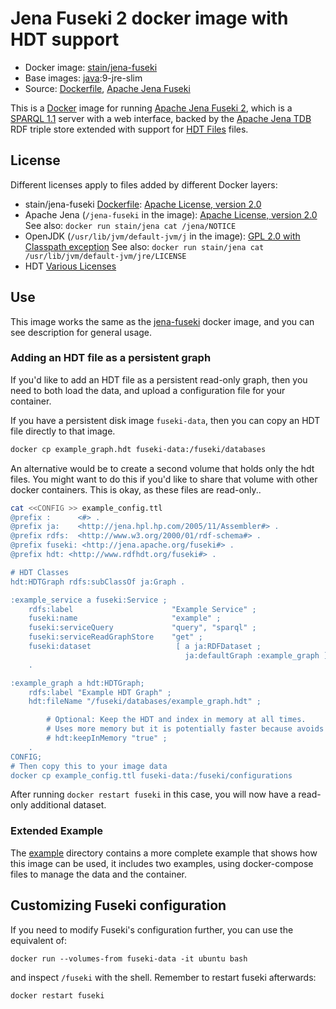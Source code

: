 # Jena Fuseki 2 docker image with HDT support

* Docker image: [stain/jena-fuseki](https://hub.docker.com/r/stain/jena-fuseki-hdt/)
* Base images:  [java](https://hub.docker.com/r/_/openjdk):9-jre-slim
* Source: [Dockerfile](https://github.com/stain/jena-docker/blob/master/jena-fuseki-hdt/Dockerfile), [Apache Jena Fuseki](http://jena.apache.org/download/)

This is a [Docker](https://www.docker.com/) image for running
[Apache Jena Fuseki 2](https://jena.apache.org/documentation/fuseki2/),
which is a [SPARQL 1.1](http://www.w3.org/TR/sparql11-overview/) server with a
web interface, backed by the
[Apache Jena TDB](https://jena.apache.org/documentation/tdb/) RDF triple store
extended with support for
[HDT Files](https://github.com/rdfhdt/hdt-java) files.

## License

Different licenses apply to files added by different Docker layers:

* stain/jena-fuseki [Dockerfile](https://github.com/stain/jena-docker/blob/master/jena-fuseki/Dockerfile): [Apache License, version 2.0](http://www.apache.org/licenses/LICENSE-2.0)
* Apache Jena (`/jena-fuseki` in the image): [Apache License, version 2.0](http://www.apache.org/licenses/LICENSE-2.0)
  See also: `docker run stain/jena cat /jena/NOTICE`
* OpenJDK (`/usr/lib/jvm/default-jvm/j` in the image): [GPL 2.0 with Classpath exception](http://openjdk.java.net/legal/gplv2+ce.html)
  See also: `docker run stain/jena cat /usr/lib/jvm/default-jvm/jre/LICENSE`
* HDT [Various Licenses](https://github.com/rdfhdt/hdt-java/blob/master/LICENSE)


## Use

This image works the same as the [jena-fuseki](../jena-fuseki) docker image, and
you can see description for general usage.

### Adding an HDT file as a persistent graph

If you'd like to add an HDT file as a persistent read-only graph, then you need
to both load the data, and upload a configuration file for your container.

If you have a persistent disk image `fuseki-data`, then you can copy an HDT file
directly to that image.

``` bash
docker cp example_graph.hdt fuseki-data:/fuseki/databases
```

An alternative would be to create a second volume that holds only the hdt files.
You might want to do this if you'd like to share that volume with other docker
containers.   This is okay, as these files are read-only..

``` bash
cat <<CONFIG >> example_config.ttl
@prefix :      <#> .
@prefix ja:    <http://jena.hpl.hp.com/2005/11/Assembler#> .
@prefix rdfs:  <http://www.w3.org/2000/01/rdf-schema#> .
@prefix fuseki: <http://jena.apache.org/fuseki#> .
@prefix hdt: <http://www.rdfhdt.org/fuseki#> .

# HDT Classes
hdt:HDTGraph rdfs:subClassOf ja:Graph .

:example_service a fuseki:Service ;
    rdfs:label                      "Example Service" ;
    fuseki:name                     "example" ;
    fuseki:serviceQuery             "query", "sparql" ;
    fuseki:serviceReadGraphStore    "get" ;
    fuseki:dataset                   [ a ja:RDFDataset ;
                                       ja:defaultGraph :example_graph ] ;
    .

:example_graph a hdt:HDTGraph;
    rdfs:label "Example HDT Graph" ;
    hdt:fileName "/fuseki/databases/example_graph.hdt" ;

        # Optional: Keep the HDT and index in memory at all times.
        # Uses more memory but it is potentially faster because avoids IO.
        # hdt:keepInMemory "true" ;
    .
CONFIG;
# Then copy this to your image data
docker cp example_config.ttl fuseki-data:/fuseki/configurations
```

After running `docker restart fuseki` in this case, you will now have a
read-only additional dataset.

### Extended Example

The [example](./example) directory contains a more complete example that shows
how this image can be used, it includes two examples, using docker-compose files
to manage the data and the container.


## Customizing Fuseki configuration

If you need to modify Fuseki's configuration further, you can use the equivalent of:

    docker run --volumes-from fuseki-data -it ubuntu bash

and inspect `/fuseki` with the shell. Remember to restart fuseki afterwards:

    docker restart fuseki
